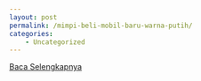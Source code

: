 ```yaml
---
layout: post
permalink: /mimpi-beli-mobil-baru-warna-putih/
categories:
    - Uncategorized
---
```


[Baca Selengkapnya](/06)